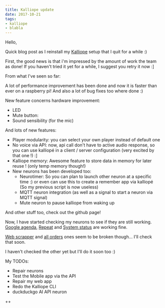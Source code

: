 ```yaml
---
title: Kalliope update
date: 2017-10-21
tags:
- kalliope
- blabla
---
```



Hello,

Quick blog post as I reinstall my [Kalliope](https://kalliope-project.github.io) setup that I quit for a while :)

First, the good news is that i'm impressed by the amount of work the team as done! If you haven't tried it yet for a while, I suggest you retry it now :]

From what I've seen so far:

A lot of performance improvement has been done and now it is faster than ever on a raspberry pi! And also a lot of bug fixes too where done :)

New feature concerns hardware improvement:

- LED
- Mute button:
- Sound sensibility (for the mic)

And lots of new features:

- Player modularity: you can select your own player instead of default one
- No voice via API: now, api call don't have to active audio response, so you can use kalliopé in a client / server configuration (very excited by that one !) :]
- Kalliope memory: Awesome feature to store data in memory for later reuse ! (only temp memory though!)
- New neurons has been developed too:
  - Neurotimer: So you can plan to launch other neuron at a specific time :) or even can use this to create a remember app via kalliopé (So my previous script is now useless)
  - MQTT neuron integration (as well as a signal to start a neuron via MQTT signal)
  - Mute neuron to pause kalliope from waking up

And other stuff too, check out the github page!

Now, I have started checking my neurons to see if they are still working. [Google agenda](https://github.com/bacardi55/kalliope-google-calendar), [Repeat](https://github.com/bacardi55/kalliope-repeat) and [System status](https://github.com/bacardi55/kalliope-system-status) are working fine.

[Web scrapper](https://github.com/bacardi55/kalliope-web-scraper) and [all orders](https://github.com/bacardi55/kalliope-list-available-orders) ones seem to be broken though… I'll check that soon.

I haven't checked the other yet but I'll do it soon too :)

My TODOs:

- Repair neurons
- Test the Mobile app via the API
- Repair my web app
- Redo the Kalliope CLI
- duckduckgo AI API neuron

++
